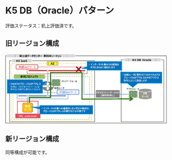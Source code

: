 # K5 DB（Oracle）パターン

評価ステータス：机上評価済です。



## 旧リージョン構成

![29](images/29.jpg)



## 新リージョン構成

同等構成が可能です。